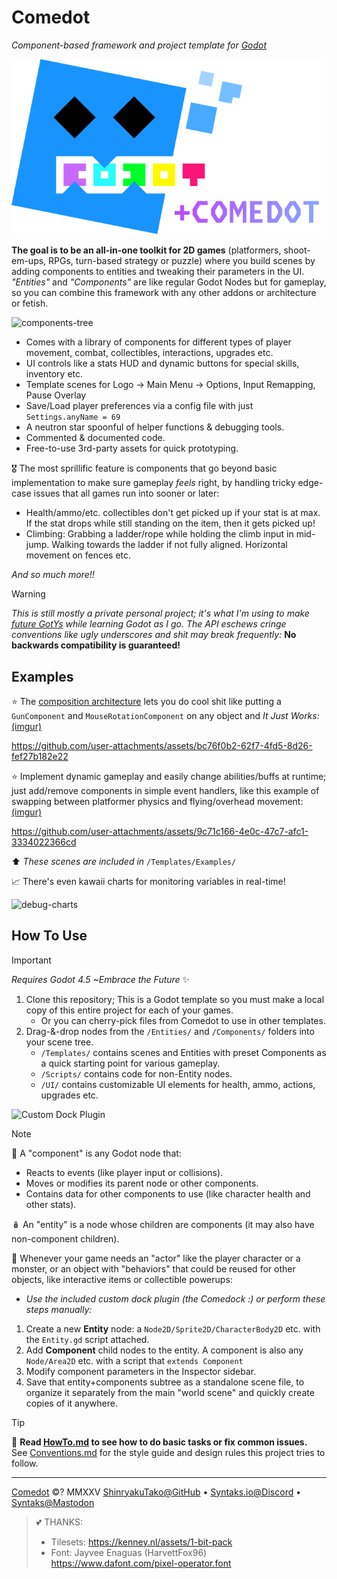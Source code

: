 # Comedot

_Component-based framework and project template for [Godot][godot]_

![Godot+Comedot Logo][logo]

**The goal is to be an all-in-one toolkit for 2D games** (platformers, shoot-em-ups, RPGs, turn-based strategy or puzzle) where you build scenes by adding components to entities and tweaking their parameters in the UI. _"Entities"_ and _"Components"_ are like regular Godot Nodes but for gameplay, so you can combine this framework with any other addons or architecture or fetish.

![components-tree]

* Comes with a library of components for different types of player movement, combat, collectibles, interactions, upgrades etc.
* UI controls like a stats HUD and dynamic buttons for special skills, inventory etc.
* Template scenes for Logo → Main Menu → Options, Input Remapping, Pause Overlay
* Save/Load player preferences via a config file with just `Settings.anyName = 69`
* A neutron star spoonful of helper functions & debugging tools.
* Commented & documented code.
* Free-to-use 3rd-party assets for quick prototyping.

🎖️ The most sprillific feature is components that go beyond basic implementation to make sure gameplay *feels* right, by handling tricky edge-case issues that all games run into sooner or later:

* Health/ammo/etc. collectibles don't get picked up if your stat is at max. If the stat drops while still standing on the item, then it gets picked up!
* Climbing: Grabbing a ladder/rope while holding the climb input in mid-jump. Walking towards the ladder if not fully aligned. Horizontal movement on fences etc.

*And so much more!!*


> [!WARNING]
> _This is still mostly a private personal project; it's what I'm using to make [future GotYs][itch] while learning Godot as I go. The API eschews cringe conventions like ugly underscores and shit may break frequently:_ **No backwards compatibility is guaranteed!**


## Examples 

⭐️ The [composition architecture][composition-over-inheritance] lets you do cool shit like putting a `GunComponent` and `MouseRotationComponent` on any object and _It Just Works:_ [(imgur)][pew-pew-plants]  

https://github.com/user-attachments/assets/bc76f0b2-62f7-4fd5-8d26-fef27b182e22

⭐️ Implement dynamic gameplay and easily change abilities/buffs at runtime; just add/remove components in simple event handlers, like this example of swapping between platformer physics and flying/overhead movement: [(imgur)][swapping-components]  

https://github.com/user-attachments/assets/9c71c166-4e0c-47c7-afc1-3334022366cd

⬆️ _These scenes are included in_ `/Templates/Examples/`

📈 There's even kawaii charts for monitoring variables in real-time!  

![debug-charts]


## How To Use

> [!IMPORTANT]  
> _Requires Godot 4.5 ~Embrace the Future_ ✨  

1. Clone this repository; This is a Godot template so you must make a local copy of this entire project for each of your games.
	* Or you can cherry-pick files from Comedot to use in other templates.
2. Drag-&-drop nodes from the `/Entities/` and `/Components/` folders into your scene tree.
	* `/Templates/` contains scenes and Entities with preset Components as a quick starting point for various gameplay.
	* `/Scripts/` contains code for non-Entity nodes.
	* `/UI/` contains customizable UI elements for health, ammo, actions, upgrades etc.

![Custom Dock Plugin][comedock]

> [!NOTE]
> 🧩 A "component" is any Godot node that:
> * Reacts to events (like player input or collisions).
> * Moves or modifies its parent node or other components.
> * Contains data for other components to use (like character health and other stats).
>
> 🪆 An "entity" is a node whose children are components (it may also have non-component children).

🎳 Whenever your game needs an "actor" like the player character or a monster, or an object with "behaviors" that could be reused for other objects, like interactive items or collectible powerups:

* _Use the included custom dock plugin (the Comedock :) or perform these steps manually:_
1. Create a new **Entity** node: a `Node2D/Sprite2D/CharacterBody2D` etc. with the `Entity.gd` script attached.
2. Add **Component** child nodes to the entity. A component is also any `Node/Area2D` etc. with a script that `extends Component`
3. Modify component parameters in the Inspector sidebar.
4. Save that entity+components subtree as a standalone scene file, to organize it separately from the main "world scene" and quickly create copies of it anywhere.

> [!TIP]
> 📜 **Read [HowTo.md][howto] to see how to do basic tasks or fix common issues.**  
> See [Conventions.md][Conventions] for the style guide and design rules this project tries to follow.


----

[Comedot][repository] ©? MMXXV [ShinryakuTako@GitHub][github] • [Syntaks.io@Discord][discord] • [Syntaks@Mastodon][mastodon]

> 💕 THANKS:  
> * Tilesets:	https://kenney.nl/assets/1-bit-pack  
> * Font:		Jayvee Enaguas (HarvettFox96) https://www.dafont.com/pixel-operator.font

[repository]: https://github.com/invadingoctopus/comedot
[website]: https://invadingoctopus.io
[license]: License.txt
[patreon]: https://www.patreon.com/invadingoctopus
[discord]: https://discord.gg/jZG3cBFt7u
[github]:  https://github.com/ShinryakuTako
[itch]:    https://syntaks.itch.io
[twitter]: https://twitter.com/invadingoctopus
[mastodon]:https://mastodon.gamedev.place/@Syntaks

[howto]:		HowTo.md
[conventions]:	Conventions.md
[thanks]:		Thanks.md
[todo]:			ToDo.md

[godot]: https://github.com/godotengine/godot "Godot Game Engine"
[composition-over-inheritance]: https://en.wikipedia.org/wiki/Composition_over_inheritance
[entity–component–system]: https://en.wikipedia.org/wiki/Entity_component_system

[logo]: /Assets/Logos/ComedotExtraLogo.png "Godot+Comedot Logo"
[components-tree]: https://github.com/user-attachments/assets/cce3cc2d-423f-4193-9ae5-c37ca7046db1 "🌳 Example Components Tree for a Player Entity"
[pew-pew-plants]: https://i.imgur.com/1XyiqVr.mp4 "Trees with Guns"
[swapping-components]: https://i.imgur.com/Y7vbdpl.mp4 "Swapping Control Components"
[debug-charts]: https://i.imgur.com/xEqbXHs.png "Debug Chart Windows"
[comedock]: https://i.imgur.com/j5f2xna.png "Godot Dock Plugin"
